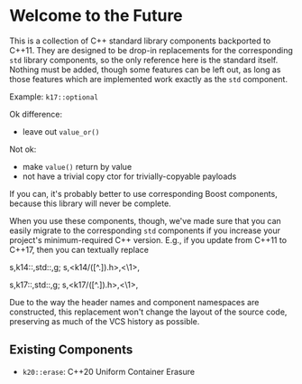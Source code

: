 Welcome to the Future
=====================

This is a collection of C++ standard library components backported to
C++11. They are designed to be drop-in replacements for the
corresponding `std` library components, so the only reference here is
the standard itself. Nothing must be added, though some features can
be left out, as long as those features which are implemented work
exactly as the `std` component.

Example: `k17::optional`

Ok difference:

- leave out `value_or()`

Not ok:

- make `value()` return by value
- not have a trivial copy ctor for trivially-copyable payloads

If you can, it's probably better to use corresponding Boost
components, because this library will never be complete.

When you use these components, though, we've made sure that you can
easily migrate to the corresponding `std` components if you increase
your project's minimum-required C++ version. E.g., if you update from
C++11 to C++17, then you can textually replace

   s,k14::,std::,g;
   s,<k14/([^.])\.h>,<\1>,

   s,k17::,std::,g;
   s,<k17/([^.])\.h>,<\1>,

Due to the way the header names and component namespaces are
constructed, this replacement won't change the layout of the source
code, preserving as much of the VCS history as possible.

Existing Components
-------------------

- `k20::erase`: C++20 Uniform Container Erasure
